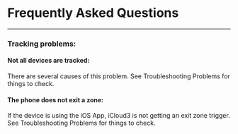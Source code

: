 # Frequently Asked Questions

------

### Tracking problems:

#### Not all devices are tracked:

There are several causes of this problem. See Troubleshooting Problems for things to check.

#### The phone does not exit a zone:

If the device is using the iOS App, iCloud3 is not getting an exit zone trigger. See Troubleshooting Problems for things to check.